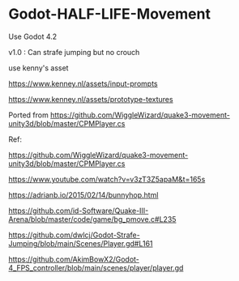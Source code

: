 # Godot-HALF-LIFE-Movement

Use Godot 4.2

v1.0 : Can strafe jumping but no crouch

use kenny's asset

https://www.kenney.nl/assets/input-prompts

https://www.kenney.nl/assets/prototype-textures

Ported from https://github.com/WiggleWizard/quake3-movement-unity3d/blob/master/CPMPlayer.cs

Ref:

https://github.com/WiggleWizard/quake3-movement-unity3d/blob/master/CPMPlayer.cs

https://www.youtube.com/watch?v=v3zT3Z5apaM&t=165s

https://adrianb.io/2015/02/14/bunnyhop.html

https://github.com/id-Software/Quake-III-Arena/blob/master/code/game/bg_pmove.c#L235

https://github.com/dwlcj/Godot-Strafe-Jumping/blob/main/Scenes/Player.gd#L161

https://github.com/AkimBowX2/Godot-4_FPS_controller/blob/main/scenes/player/player.gd
